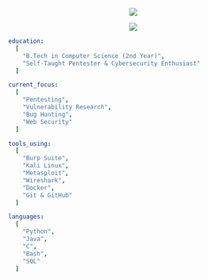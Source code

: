 <p align="center">
  <img src="https://readme-typing-svg.demolab.com/?font=Fira+Code&size=36&pause=1000&color=F71B3B&center=true&vCenter=true&width=1000&lines=MADINENI+MADHAN+KUMAR" />
</p>

<p align="center">
  <img src="https://readme-typing-svg.demolab.com/?font=Fira+Code&size=26&pause=1000&color=36BCF7&center=true&vCenter=true&width=1000&lines=Pentesting+%7C+Bug+Hunting+%7C+Cybersecurity+Enthusiast" />
</p>


```yaml
education:
  [
    "B.Tech in Computer Science (2nd Year)",
    "Self-Taught Pentester & Cybersecurity Enthusiast"
  ]

current_focus:
  [
    "Pentesting",
    "Vulnerability Research",
    "Bug Hunting",
    "Web Security"
  ]

tools_using:
  [
    "Burp Suite",
    "Kali Linux",
    "Metasploit",
    "Wireshark",
    "Docker",
    "Git & GitHub"
  ]

languages:
  [
    "Python",
    "Java",
    "C",
    "Bash",
    "SQL"
  ]
